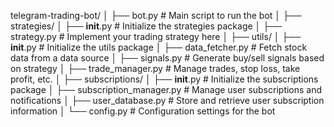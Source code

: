 telegram-trading-bot/
│
├── bot.py                  # Main script to run the bot
│
├── strategies/
│   ├── __init__.py         # Initialize the strategies package
│   ├── strategy.py         # Implement your trading strategy here
│
├── utils/
│   ├── __init__.py         # Initialize the utils package
│   ├── data_fetcher.py     # Fetch stock data from a data source
│   ├── signals.py          # Generate buy/sell signals based on strategy
│   ├── trade_manager.py    # Manage trades, stop loss, take profit, etc.
│
├── subscriptions/
│   ├── __init__.py         # Initialize the subscriptions package
│   ├── subscription_manager.py  # Manage user subscriptions and notifications
│   ├── user_database.py    # Store and retrieve user subscription information
│
└── config.py               # Configuration settings for the bot

